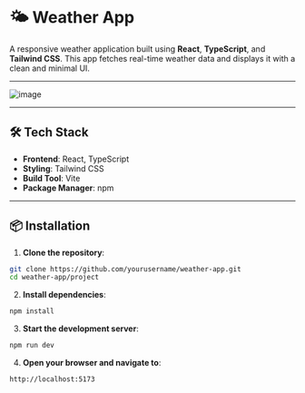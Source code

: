 # 🌤️ Weather App

A responsive weather application built using **React**, **TypeScript**, and **Tailwind CSS**. This app fetches real-time weather data and displays it with a clean and minimal UI.

---

![image](https://github.com/user-attachments/assets/853dbee7-74fd-40b4-b104-a100bb617d71)

---

## 🛠️ Tech Stack

- **Frontend**: React, TypeScript
- **Styling**: Tailwind CSS
- **Build Tool**: Vite
- **Package Manager**: npm

---

## 📦 Installation

1. **Clone the repository**:
```bash
git clone https://github.com/yourusername/weather-app.git
cd weather-app/project
```

2. **Install dependencies**:
```bash
npm install
```

3. **Start the development server**:
```bash
npm run dev
```

4. **Open your browser and navigate to**:
```bash
http://localhost:5173
```
